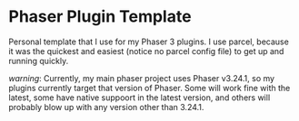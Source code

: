 Phaser Plugin Template
======================
Personal template that I use for my Phaser 3 plugins. I use parcel, because it was the quickest and easiest (notice no parcel config file) to get up and running quickly.


*warning*: Currently, my main phaser project uses Phaser v3.24.1, so my plugins currently target that version of Phaser. Some will work fine with the latest, some have native suppoort in the latest version, and others will probably blow up with any version other than 3.24.1. 